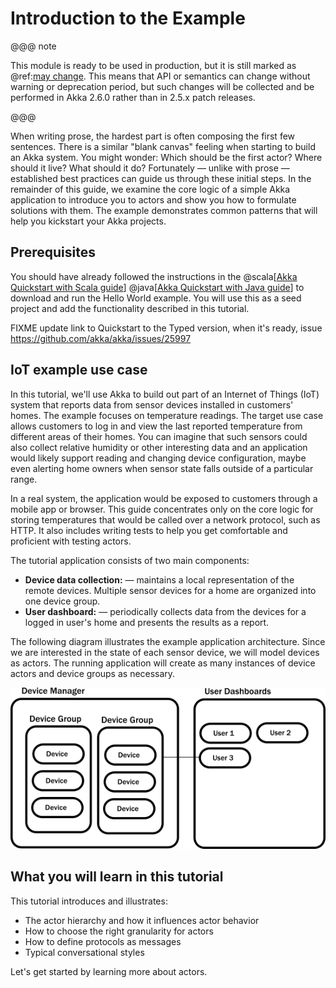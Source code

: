 # Introduction to the Example

@@@ note

This module is ready to be used in production, but it is still marked as @ref:[may change](../../common/may-change.md).
This means that API or semantics can change without warning or deprecation period, but such changes will
be collected and be performed in Akka 2.6.0 rather than in 2.5.x patch releases.

@@@

When writing prose, the hardest part is often composing the first few sentences. There is a similar "blank canvas" feeling
when starting to build an Akka system. You might wonder: Which should be the first actor? Where should it live? What should it do?
Fortunately &#8212; unlike with prose &#8212; established best practices can guide us through these initial steps. In the remainder of this guide, we examine the core logic of a simple Akka application to introduce you to actors and show you how to formulate solutions with them. The example demonstrates common patterns that will help you kickstart your Akka projects.

## Prerequisites
You should have already followed the instructions in the @scala[[Akka Quickstart with Scala guide](http://developer.lightbend.com/guides/akka-quickstart-scala/)] @java[[Akka Quickstart with Java guide](http://developer.lightbend.com/guides/akka-quickstart-java/)] to download and run the Hello World example. You will use this as a seed project and add the functionality described in this tutorial.

FIXME update link to Quickstart to the Typed version, when it's ready, issue https://github.com/akka/akka/issues/25997

## IoT example use case

In this tutorial, we'll use Akka to build out part of an Internet of Things (IoT) system that reports data from sensor devices installed in customers' homes. The example focuses on temperature readings. The target use case allows customers to log in and view the last reported temperature from different areas of their homes. You can imagine that such sensors could also collect relative humidity or other interesting data and an application would likely support reading and changing device configuration, maybe even alerting home owners when sensor state falls outside of a particular range.

In a real system, the application would be exposed to customers through a mobile app or browser. This guide concentrates only on the core logic for storing temperatures that would be called over a network protocol, such as HTTP. It also includes writing tests to help you get comfortable and proficient with testing actors.

The tutorial application consists of two main components:

 * **Device data collection:** &#8212; maintains a local representation of the
    remote devices. Multiple sensor devices for a home are organized into one device group.
 * **User dashboard:** &#8212; periodically collects data from the devices for a
   logged in user's home and presents the results as a report.

The following diagram illustrates the example application architecture. Since we are interested in the state of each sensor device, we will model devices as actors. The running application will create as many instances of device actors and device groups as necessary.

![box diagram of the architecture](../../guide/diagrams/arch_boxes_diagram.png)

## What you will learn in this tutorial
This tutorial introduces and illustrates:

* The actor hierarchy and how it influences actor behavior
* How to choose the right granularity for actors
* How to define protocols as messages
* Typical conversational styles


Let's get started by learning more about actors.


